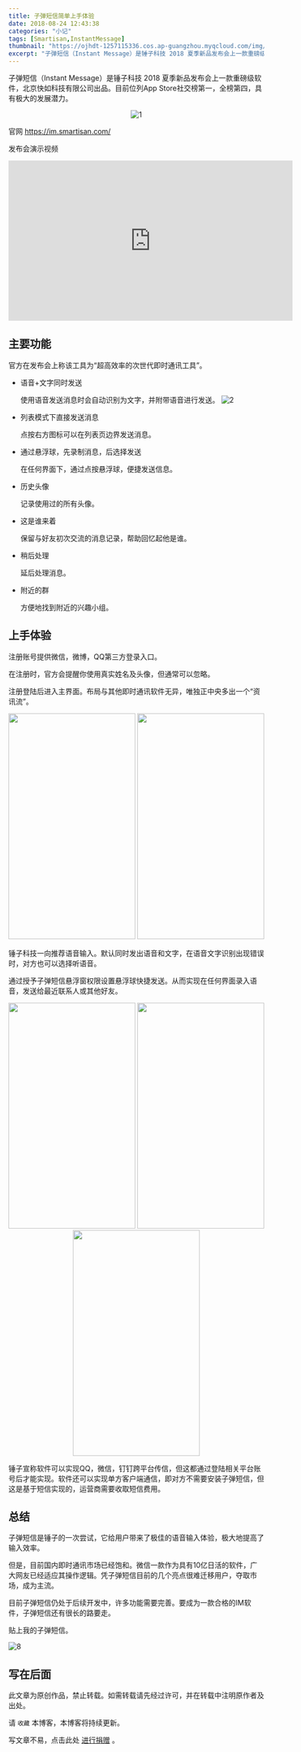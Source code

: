 ```yaml
---
title: 子弹短信简单上手体验
date: 2018-08-24 12:43:38
categories: "小记"
tags: [Smartisan,InstantMessage]
thumbnail: "https://ojhdt-1257115336.cos.ap-guangzhou.myqcloud.com/img/20180825/0.png"
excerpt: "子弹短信（Instant Message）是锤子科技 2018 夏季新品发布会上一款重磅级软件，北京快如科技有限公司出品。目前位列App Store社交榜第一，全榜第四，具有极大的发展潜力。"
---
```

子弹短信（Instant Message）是锤子科技 2018 夏季新品发布会上一款重磅级软件，北京快如科技有限公司出品。目前位列App Store社交榜第一，全榜第四，具有极大的发展潜力。

<div align=center>

![1](https://ojhdt-1257115336.cos.ap-guangzhou.myqcloud.com/img/20180825/1.png)
</div>

官网 https://im.smartisan.com/

发布会演示视频

<iframe width="560" height="315" src="https://www.youtube.com/embed/M3MJBRco7OE?rel=0&amp;start=3670" frameborder="0" allow="autoplay; encrypted-media" allowfullscreen></iframe>

## 主要功能

官方在发布会上称该工具为“超高效率的次世代即时通讯工具”。

- 语音+文字同时发送

    使用语音发送消息时会自动识别为文字，并附带语音进行发送。
![2](https://ojhdt-1257115336.cos.ap-guangzhou.myqcloud.com/img/20180825/2.png)

- 列表模式下直接发送消息

    点按右方图标可以在列表页边界发送消息。
- 通过悬浮球，先录制消息，后选择发送

    在任何界面下，通过点按悬浮球，便捷发送信息。
- 历史头像

    记录使用过的所有头像。
- 这是谁来着

    保留与好友初次交流的消息记录，帮助回忆起他是谁。
- 稍后处理

    延后处理消息。
- 附近的群

    方便地找到附近的兴趣小组。

## 上手体验

注册账号提供微信，微博，QQ第三方登录入口。

在注册时，官方会提醒你使用真实姓名及头像，但通常可以忽略。

注册登陆后进入主界面。布局与其他即时通讯软件无异，唯独正中央多出一个“资讯流”。
<div align=center>
<img src="https://ojhdt-1257115336.cos.ap-guangzhou.myqcloud.com/img/20180825/3.png" width="250" height="444" /> <img src="https://ojhdt-1257115336.cos.ap-guangzhou.myqcloud.com/img/20180825/4.png" width="250" height="444" />
</div>

锤子科技一向推荐语音输入。默认同时发出语音和文字，在语音文字识别出现错误时，对方也可以选择听语音。


通过授予子弹短信悬浮窗权限设置悬浮球快捷发送。从而实现在任何界面录入语音，发送给最近联系人或其他好友。
<div align=center>
<img src="https://ojhdt-1257115336.cos.ap-guangzhou.myqcloud.com/img/20180825/5.png" width="250" height="444" /> <img src="https://ojhdt-1257115336.cos.ap-guangzhou.myqcloud.com/img/20180825/6.png" width="250" height="444" /> <img src="https://ojhdt-1257115336.cos.ap-guangzhou.myqcloud.com/img/20180825/7.png" width="250" height="444" />
</div>

锤子宣称软件可以实现QQ，微信，钉钉跨平台传信，但这都通过登陆相关平台账号后才能实现。软件还可以实现单方客户端通信，即对方不需要安装子弹短信，但这是基于短信实现的，运营商需要收取短信费用。

## 总结

子弹短信是锤子的一次尝试，它给用户带来了极佳的语音输入体验，极大地提高了输入效率。

但是，目前国内即时通讯市场已经饱和。微信一款作为具有10亿日活的软件，广大网友已经适应其操作逻辑。凭子弹短信目前的几个亮点很难迁移用户，夺取市场，成为主流。

目前子弹短信仍处于后续开发中，许多功能需要完善。要成为一款合格的IM软件，子弹短信还有很长的路要走。

贴上我的子弹短信。

![8](https://ojhdt-1257115336.cos.ap-guangzhou.myqcloud.com/img/20180825/8.png)

## 写在后面
此文章为原创作品，禁止转载。如需转载请先经过许可，并在转载中注明原作者及出处。

请 `收藏` 本博客，本博客将持续更新。

写文章不易，点击此处 <a data-fancybox data-src="#modal" href="javascript:;" >进行捐赠</a> 。



 <div style="display: none;" id="modal" > 

 <p>写文章不易，请我喝一杯咖啡吧~ <br>
 <img src="https://blog.ojhdt.com/alipay.png" width="240" height="364" alt="支付宝" /> <img src="https://blog.ojhdt.com/wechat.png" width="240" height="364" alt="微信" /> <br>

点击<a href="https://blog.ojhdt.com/donate">此处</a>前往捐赠详情页。
 </p> 
 </div> 



<script async src="//pagead2.googlesyndication.com/pagead/js/adsbygoogle.js"></script>
<ins class="adsbygoogle"
     style="display:block; text-align:center;"
     data-ad-layout="in-article"
     data-ad-format="fluid"
     data-ad-client="ca-pub-1043177129475579"
     data-ad-slot="7254716173"></ins>
<script>
     (adsbygoogle = window.adsbygoogle || []).push({});
</script>


